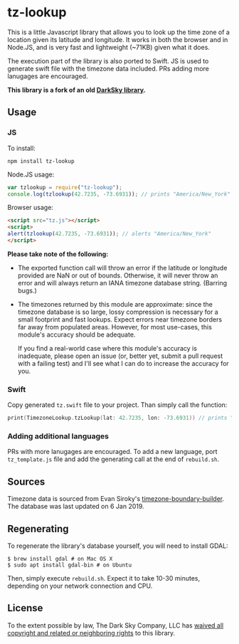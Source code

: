 tz-lookup
=========
This is a little Javascript library that allows you to look up the time zone of
a location given its latitude and longitude. It works in both the browser and
in Node.JS, and is very fast and lightweight (~71KB) given what it does.

The execution part of the library is also ported to Swift. JS is used to generate swift file with the timezone data included. PRs adding more lanugages are encouraged. 

**This library is a fork of an old [DarkSky library](https://github.com/darkskyapp/tz-lookup-oss).**

Usage
-----

### JS 
To install:

    npm install tz-lookup

Node.JS usage:

```javascript
var tzlookup = require("tz-lookup");
console.log(tzlookup(42.7235, -73.6931)); // prints "America/New_York"
```

Browser usage:

```html
<script src="tz.js"></script>
<script>
alert(tzlookup(42.7235, -73.6931)); // alerts "America/New_York"
</script>
```

**Please take note of the following:**

*   The exported function call will throw an error if the latitude or longitude
    provided are NaN or out of bounds. Otherwise, it will never throw an error
    and will always return an IANA timezone database string. (Barring bugs.)

*   The timezones returned by this module are approximate: since the timezone
    database is so large, lossy compression is necessary for a small footprint
    and fast lookups. Expect errors near timezone borders far away from
    populated areas. However, for most use-cases, this module's accuracy should
    be adequate.
    
    If you find a real-world case where this module's accuracy is inadequate,
    please open an issue (or, better yet, submit a pull request with a failing
    test) and I'll see what I can do to increase the accuracy for you.

### Swift

Copy generated `tz.swift` file to your project. Than simply call the function: 

```swift
print(TimezoneLookup.tzLookup(lat: 42.7235, lon: -73.6931)) // prints "America/New_York"
```

### Adding additional languages 

PRs with more lanugages are encouraged. To add a new language, port `tz_template.js` file and add the generating call at the end of `rebuild.sh`. 


Sources
-------
Timezone data is sourced from Evan Siroky's [timezone-boundary-builder][tbb].
The database was last updated on 6 Jan 2019.

Regenerating
------------

To regenerate the library's database yourself, you will need to install GDAL:

```
$ brew install gdal # on Mac OS X
$ sudo apt install gdal-bin # on Ubuntu
```

Then, simply execute `rebuild.sh`. Expect it to take 10-30 minutes, depending
on your network connection and CPU.

[tbb]: https://github.com/evansiroky/timezone-boundary-builder/

License
-------
To the extent possible by law, The Dark Sky Company, LLC has [waived all
copyright and related or neighboring rights][cc0] to this library.

[cc0]: http://creativecommons.org/publicdomain/zero/1.0/
